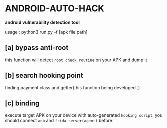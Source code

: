 # ANDROID-AUTO-HACK

**android vulnerability detection tool**

usage : python3 run.py -f [apk file path]



## [a] bypass anti-root

this function will detect `root check routine` on your APK and dump it


## [b] search hooking point

finding payment class and getter(this function being developed..)

## [c] binding

execute target APK on your device with auto-generated `hooking script`. you should connect `adb` and `frida-server(agent)` before.

